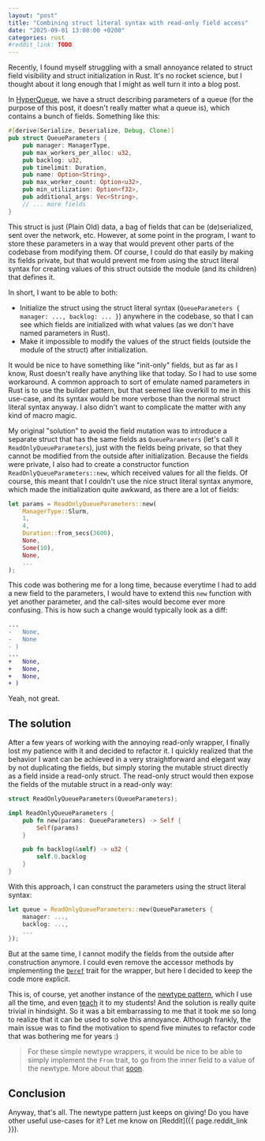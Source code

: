 ```yaml
---
layout: "post"
title: "Combining struct literal syntax with read-only field access"
date: "2025-09-01 13:00:00 +0200"
categories: rust
#reddit_link: TODO
---
```


Recently, I found myself struggling with a small annoyance related to struct field visibility
and struct initialization in Rust. It's no rocket science, but I thought about it long enough that
I might as well turn it into a blog post.

In [HyperQueue](https://github.com/it4innovations/hyperqueue), we have a struct describing
parameters of a queue (for the purpose of this post, it doesn't really matter what a queue is),
which contains a bunch of fields. Something like this:

```rust
#[derive(Serialize, Deserialize, Debug, Clone)]
pub struct QueueParameters {
    pub manager: ManagerType,
    pub max_workers_per_alloc: u32,
    pub backlog: u32,
    pub timelimit: Duration,
    pub name: Option<String>,
    pub max_worker_count: Option<u32>,
    pub min_utilization: Option<f32>,
    pub additional_args: Vec<String>,
    // ... more fields
}
```

This struct is just (Plain Old) data, a bag of fields that can be (de)serialized, sent over the
network, etc. However, at some point in the program, I want to store these parameters in a way
that would prevent other parts of the codebase from modifying them. Of course, I could do that easily
by making its fields private, but that would prevent me from using the struct literal syntax for
creating values of this struct outside the module (and its children) that defines it.

In short, I want to be able to both:
- Initialize the struct using the struct literal syntax (`QueueParameters { manager: ..., backlog: ... }`)
  anywhere in the codebase, so that I can see which fields are initialized with what values (as we
  don't have named parameters in Rust).
- Make it impossible to modify the values of the struct fields (outside the module of the struct) after initialization.

It would be nice to have something like "init-only" fields, but as far as I know, Rust doesn't really
have anything like that today. So I had to use some workaround. A common approach to sort of emulate
named parameters in Rust is to use the builder pattern, but that seemed like overkill to me in this use-case,
and its syntax would be more verbose than the normal struct literal syntax anyway. I also didn't
want to complicate the matter with any kind of macro magic.

My original "solution" to avoid the field mutation was to introduce a separate struct that has the
same fields as `QueueParameters` (let's call it `ReadOnlyQueueParameters`),
just with the fields being private, so that they cannot be modified from the outside after initialization.
Because the fields were private, I also had to create a constructor function `ReadOnlyQueueParameters::new`,
which received values for all the fields. Of course, this meant that I couldn't use the nice struct
literal syntax anymore, which made the initialization quite awkward, as there are a lot of fields:

```rust
let params = ReadOnlyQueueParameters::new(
    ManagerType::Slurm,
    1,
    4,
    Duration::from_secs(3600),
    None,
    Some(10),
    None,
    ...
);
```

This code was bothering me for a long time, because everytime I had to add a new field to the
parameters, I would have to extend this `new` function with yet another parameter, and the call-sites
would become ever more confusing. This is how such a change would typically look as a diff:

```diff
...
-   None,
-   None
- )
...
+   None,
+   None,
+   None,
+ )
```

Yeah, not great.

## The solution

After a few years of working with the annoying read-only wrapper, I finally lost my patience with
it and decided to refactor it. I quickly realized that the behavior I want can be achieved in a
very straightforward and elegant way by not duplicating the fields, but simply storing the mutable
struct directly as a field inside a read-only struct. The read-only struct would then expose the
fields of the mutable struct in a read-only way:

```rust
struct ReadOnlyQueueParameters(QueueParameters);

impl ReadOnlyQueueParameters {
    pub fn new(params: QueueParameters) -> Self {
        Self(params)
    }

    pub fn backlog(&self) -> u32 {
        self.0.backlog
    }
}
```

With this approach, I can construct the parameters using the struct literal syntax:
```rust
let queue = ReadOnlyQueueParameters::new(QueueParameters {
    manager: ...,
    backlog: ...,
    ...
});
```

But at the same time, I cannot modify the fields from the outside after construction anymore.
I could even remove the accessor methods by implementing the
[`Deref`](https://doc.rust-lang.org/std/ops/trait.Deref.html) trait for the wrapper, but
here I decided to keep the code more explicit. 

This is, of course, yet another instance of the [newtype pattern](https://rust-unofficial.github.io/patterns/patterns/behavioural/newtype.html), which I use all the time, and even [teach](https://github.com/Kobzol/rust-course-fei) it to my students! And the solution is really quite trivial in hindsight. So it was a bit
embarrassing to me that it took me so long to realize that it can be used to solve this annoyance.
Although frankly, the main issue was to find the motivation to spend five minutes to refactor code
that was bothering me for years :)

> For these simple newtype wrappers, it would be nice to be able to simply implement the `From`
> trait, to go from the inner field to a value of the newtype. More about that [soon](https://github.com/rust-lang/rfcs/pull/3809).

## Conclusion

Anyway, that's all. The newtype pattern just keeps on giving! Do you have other useful use-cases for
it? Let me know on [Reddit]({{ page.reddit_link }}).
